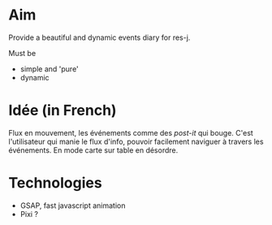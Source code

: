 # Aim

Provide a beautiful and dynamic events diary for res-j.

Must be 

- simple and 'pure'
- dynamic

# Idée (in French)

Flux en mouvement, les événements comme des *post-it* qui bouge. C'est l'utilisateur qui manie le flux d'info, pouvoir facilement naviguer à travers les événements. En mode carte sur table en désordre.

# Technologies

- GSAP, fast javascript animation
- Pixi ?
